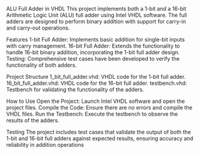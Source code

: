 ALU Full Adder in VHDL
This project implements both a 1-bit and a 16-bit Arithmetic Logic Unit (ALU) full adder using Intel VHDL software. The full adders are designed to perform binary addition with support for carry-in and carry-out operations.

Features
1-bit Full Adder: Implements basic addition for single-bit inputs with carry management.
16-bit Full Adder: Extends the functionality to handle 16-bit binary addition, incorporating the 1-bit full adder design.
Testing: Comprehensive test cases have been developed to verify the functionality of both adders.

Project Structure
1_bit_full_adder.vhd: VHDL code for the 1-bit full adder.
16_bit_full_adder.vhd: VHDL code for the 16-bit full adder.
testbench.vhd: Testbench for validating the functionality of the adders.

How to Use
Open the Project: Launch Intel VHDL software and open the project files.
Compile the Code: Ensure there are no errors and compile the VHDL files.
Run the Testbench: Execute the testbench to observe the results of the adders.

Testing
The project includes test cases that validate the output of both the 1-bit and 16-bit full adders against expected results, ensuring accuracy and reliability in addition operations
